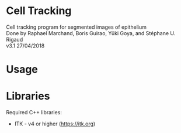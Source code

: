 # Cell Tracking

Cell tracking program for segmented images of epithelium \
Done by Raphael Marchand, Boris Guirao, Yûki Goya, and Stéphane U. Rigaud \
v3.1 27/04/2018 

# Usage

# Libraries

Required C++ libraries:
* ITK - v4 or higher (https://itk.org)
